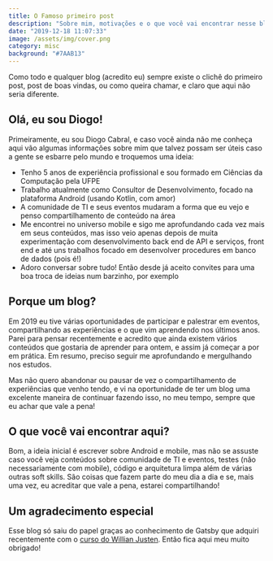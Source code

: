 ```yaml
---
title: O Famoso primeiro post
description: "Sobre mim, motivações e o que você vai encontrar nesse blog"
date: "2019-12-18 11:07:33"
image: /assets/img/cover.png
category: misc
background: "#7AAB13"
---
```


Como todo e qualquer blog (acredito eu) sempre existe o clichê do primeiro post, post de boas vindas, ou como queira chamar, e claro que aqui não seria diferente.

## Olá, eu sou Diogo!

Primeiramente, eu sou Diogo Cabral, e caso você ainda não me conheça aqui vão algumas informações sobre mim que talvez possam ser úteis caso a gente se esbarre pelo mundo e troquemos uma ideia:

- Tenho 5 anos de experiência profissional e sou formado em Ciências da Computação pela UFPE
- Trabalho atualmente como Consultor de Desenvolvimento, focado na plataforma Android (usando Kotlin, com amor)
- A comunidade de TI e seus eventos mudaram a forma que eu vejo e penso compartilhamento de conteúdo na área
- Me encontrei no universo mobile e sigo me aprofundando cada vez mais em seus conteúdos, mas isso veio apenas depois de muita experimentação com desenvolvimento back end de API e serviços, front end e até uns trabalhos focado em desenvolver procedures em banco de dados (pois é!)
- Adoro conversar sobre tudo! Então desde já aceito convites para uma boa troca de ideias num barzinho, por exemplo

## Porque um blog?

Em 2019 eu tive várias oportunidades de participar e palestrar em eventos, compartilhando as experiências e o que vim aprendendo nos últimos anos. Parei para pensar recentemente e acredito que ainda existem vários conteúdos que gostaria de aprender para ontem, e assim já começar a por em prática. Em resumo, preciso seguir me aprofundando e mergulhando nos estudos.

Mas não quero abandonar ou pausar de vez o compartilhamento de experiências que venho tendo, e vi na oportunidade de ter um blog uma excelente maneira de continuar fazendo isso, no meu tempo, sempre que eu achar que vale a pena!

## O que você vai encontrar aqui?

Bom, a ideia inicial é escrever sobre Android e mobile, mas não se assuste caso você veja conteúdos sobre comunidade de TI e eventos, testes (não necessariamente com mobile), código e arquitetura limpa além de várias outras soft skills. São coisas que fazem parte do meu dia a dia e se, mais uma vez, eu acreditar que vale a pena, estarei compartilhando!

## Um agradecimento especial

Esse blog só saiu do papel graças ao conhecimento de Gatsby que adquiri recentemente com o [curso do Willian Justen](https://www.udemy.com/course/gatsby-crie-um-site-pwa-com-react-graphql-e-netlify-cms/). Então fica aqui meu muito obrigado!

